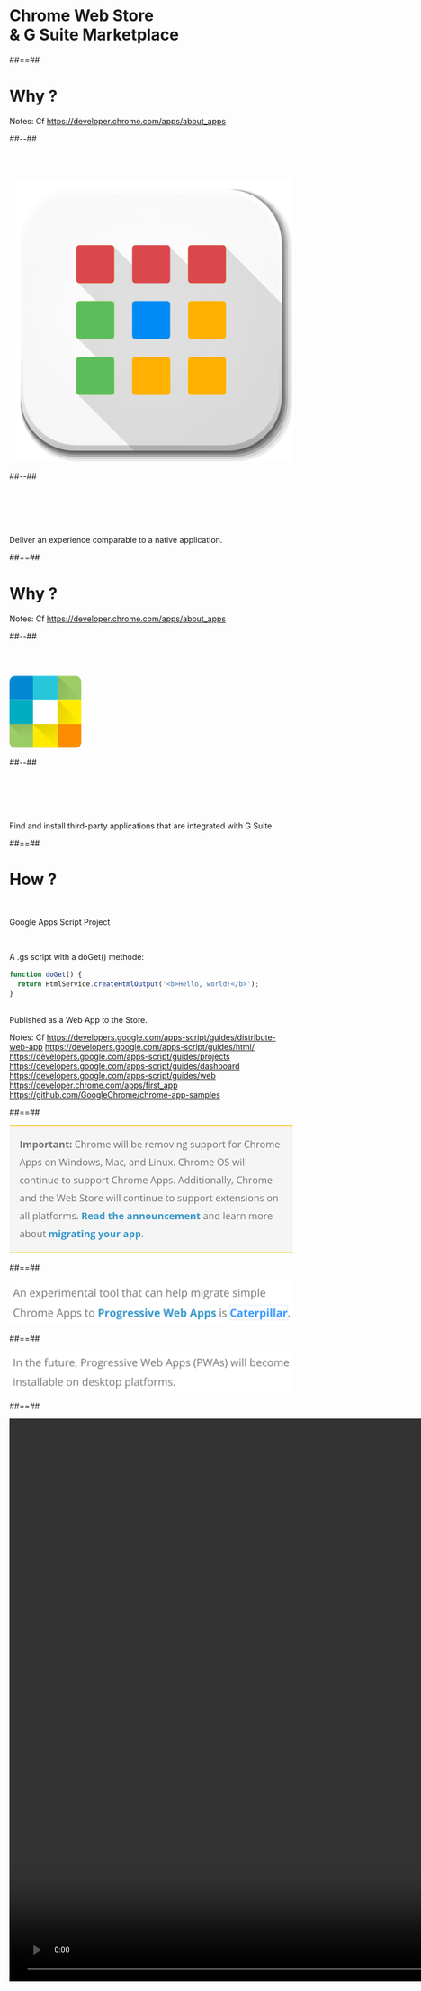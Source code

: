 <!-- .slide: class="transition-white fire-bg-blue" -->

# Chrome Web Store <br>& G Suite Marketplace

##==##

<!-- .slide: class="two-column-layout" -->

# Why ?

Notes:
Cf https://developer.chrome.com/apps/about_apps

##--##

<br><br>

![center h-300](./assets/images/store/Chrome-App-List-icon.png)

##--##

<br><br><br><br>

<p class="quotation">
Deliver an experience comparable to a native application.
</p>

##==##

<!-- .slide: class="two-column-layout" -->

# Why ?

Notes:
Cf https://developer.chrome.com/apps/about_apps

##--##

<br><br>

![center h-300](./assets/images/gsuite-marketplace-logo.svg)

##--##

<br><br><br><br>

<p class="quotation">
Find and install third-party applications that are integrated with G Suite.
</p>

##==##

<!-- .slide: class="flex-row" -->

# How ?

<br>

Google Apps Script Project

<br>

A .gs script with a doGet() methode:

```javascript
function doGet() {
  return HtmlService.createHtmlOutput('<b>Hello, world!</b>');
}
```

<br>
Published as a Web App to the Store.

Notes:
Cf https://developers.google.com/apps-script/guides/distribute-web-app
https://developers.google.com/apps-script/guides/html/
https://developers.google.com/apps-script/guides/projects
https://developers.google.com/apps-script/guides/dashboard
https://developers.google.com/apps-script/guides/web
https://developer.chrome.com/apps/first_app
https://github.com/GoogleChrome/chrome-app-samples

##==##

<!-- .slide: data-background="black" class="full-center mariane" -->

![center w-1000](./assets/images/store/chrome-app-support-end.png)

##==##

<!-- .slide: data-background="black" class="full-center mariane" -->

![center w-1000](./assets/images/store/chrome-app-to-pwa.png)

##==##

<!-- .slide: data-background="black" class="full-center mariane" -->

![center w-1000](./assets/images/store/chrome-store-pwa-support.png)

##==##

<!-- .slide: data-background="black" class="full-center mariane" -->

<p class="center">
<video autoplay loop muted playsinline height="1000" src="./assets/images/gifs/laugh.mp4"></video>
</p>
